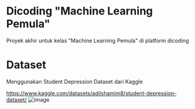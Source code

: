 # Dicoding "Machine Learning Pemula"
Proyek akhir untuk kelas "Machine Learning Pemula" di platform dicoding

# Dataset
Menggunakan Student Depression Dataset dari Kaggle 

https://www.kaggle.com/datasets/adilshamim8/student-depression-dataset/
![image](https://github.com/user-attachments/assets/907828d3-123a-49ab-aeca-52dee733c1d3)

